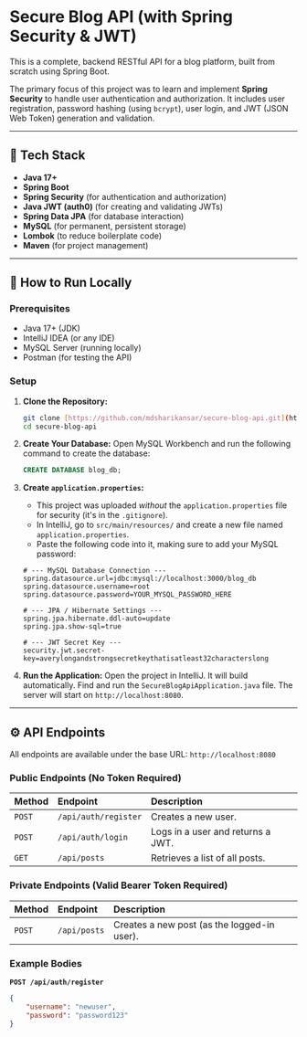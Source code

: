 # Secure Blog API (with Spring Security & JWT)

This is a complete, backend RESTful API for a blog platform, built from scratch using Spring Boot.

The primary focus of this project was to learn and implement **Spring Security** to handle user authentication and authorization. It includes user registration, password hashing (using `bcrypt`), user login, and JWT (JSON Web Token) generation and validation.

---

## 🚀 Tech Stack

* **Java 17+**
* **Spring Boot**
* **Spring Security** (for authentication and authorization)
* **Java JWT (auth0)** (for creating and validating JWTs)
* **Spring Data JPA** (for database interaction)
* **MySQL** (for permanent, persistent storage)
* **Lombok** (to reduce boilerplate code)
* **Maven** (for project management)

---

## 🏁 How to Run Locally

### Prerequisites

* Java 17+ (JDK)
* IntelliJ IDEA (or any IDE)
* MySQL Server (running locally)
* Postman (for testing the API)

### Setup

1.  **Clone the Repository:**
    ```bash
    git clone [https://github.com/mdsharikansar/secure-blog-api.git](https://github.com/mdsharikansar/secure-blog-api.git)
    cd secure-blog-api
    ```

2.  **Create Your Database:**
    Open MySQL Workbench and run the following command to create the database:
    ```sql
    CREATE DATABASE blog_db;
    ```

3.  **Create `application.properties`:**
    * This project was uploaded *without* the `application.properties` file for security (it's in the `.gitignore`).
    * In IntelliJ, go to `src/main/resources/` and create a new file named `application.properties`.
    * Paste the following code into it, making sure to add your MySQL password:

    ```properties
    # --- MySQL Database Connection ---
    spring.datasource.url=jdbc:mysql://localhost:3000/blog_db
    spring.datasource.username=root
    spring.datasource.password=YOUR_MYSQL_PASSWORD_HERE

    # --- JPA / Hibernate Settings ---
    spring.jpa.hibernate.ddl-auto=update
    spring.jpa.show-sql=true
    
    # --- JWT Secret Key ---
    security.jwt.secret-key=averylongandstrongsecretkeythatisatleast32characterslong
    ```

4.  **Run the Application:**
    Open the project in IntelliJ. It will build automatically. Find and run the `SecureBlogApiApplication.java` file. The server will start on `http://localhost:8080`.

---

## ⚙️ API Endpoints

All endpoints are available under the base URL: `http://localhost:8080`

### Public Endpoints (No Token Required)

| Method | Endpoint | Description |
| :--- | :--- | :--- |
| `POST` | `/api/auth/register` | Creates a new user. |
| `POST` | `/api/auth/login` | Logs in a user and returns a JWT. |
| `GET` | `/api/posts` | Retrieves a list of all posts. |

### Private Endpoints (Valid Bearer Token Required)

| Method | Endpoint | Description |
| :--- | :--- | :--- |
| `POST` | `/api/posts` | Creates a new post (as the logged-in user). |

### Example Bodies

**`POST /api/auth/register`**
```json
{
    "username": "newuser",
    "password": "password123"
}